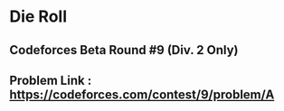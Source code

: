 # Die Roll

##  Codeforces Beta Round #9 (Div. 2 Only)

## Problem Link : https://codeforces.com/contest/9/problem/A


